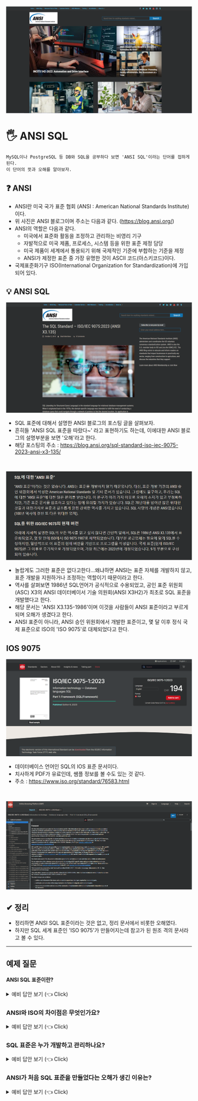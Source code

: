 ![img.png](img/ANSI%20SQL/img.png)

# 🖐 ANSI SQL

    MySQL이나 PostgreSQL 등 DB와 SQL을 공부하다 보면 'ANSI SQL'이라는 단어를 접하게 된다.
    이 단어의 뜻과 오해를 알아보자.

## ❓ ANSI

- ANSI란 미국 국가 표준 협회 (ANSI : American National Standards Institute)이다.
- 위 사진은 ANSI 블로그이며 주소는 다음과 같다. (https://blog.ansi.org/)
- ANSI의 역할은 다음과 같다.
    - 미국에서 표준화 활동을 조정하고 관리하는 비영리 기구
    - 자발적으로 미국 제품, 프로세스, 시스템 등을 위한 표준 제정 담당
    - 미국 제품이 세계에서 통용되기 위해 국제적인 기준에 부합하는 기준을 제정
    - ANSI가 제정한 표준 중 가장 유명한 것이 ASCII 코드(아스키코드)이다.
- 국제표준화기구 ISO(International Organization for Standardization)에 가입되어 있다.

## 💡 ANSI SQL

![img_1.png](img/ANSI%20SQL/img_1.png)

- SQL 표준에 대해서 설명한 ANSI 블로그의 포스팅 글을 살펴보자.
- 흔히들 'ANSI SQL 표준을 따랐다~' 라고 표현하기도 하는데, 이에대한 ANSI 블로그의 설명부분을 보면 '오해'라고 한다.
- 해당 포스팅의 주소 : https://blog.ansi.org/sql-standard-iso-iec-9075-2023-ansi-x3-135/

<br/>

![img_2.png](img/ANSI%20SQL/img_2.png)

- 놀랍게도 그러한 표준은 없다고한다...왜냐하면 ANSI는 표준 자체를 개발하지 않고, 표준 개발을 지원하거나 조정하는 역할이기 때문이라고 한다.
- 역사를 살펴보면 1986년 SQL언어가 공식적으로 수용되었고, 공인 표준 위원회(ASC) X3의 ANSI 데이터베이서 기술 의원회(ANSI X3H2)가 최초로 SQL 표준을 개발했다고 한다.
- 해당 문서는 'ANSI X3.135-1986'이며 이것을 사람들이 ANSI 표준이라고 부르게 되며 오해가 생겼다고 한다.
- ANSI 표준이 아니라, ANSI 승인 위원회에서 개발한 표준이고, 몇 달 이후 정식 국제 표준으로 ISO의 'ISO 9075'로 대체되었다고 한다.

## IOS 9075

![img_3.png](img/ANSI%20SQL/img_3.png)

- 데이터베이스 언어인 SQL의 IOS 표준 문서이다.
- 치사하게 PDF가 유료인데, 쌤플 정보를 볼 수도 있는 것 같다.
- 주소 : https://www.iso.org/standard/76583.html

<br/>

![img_4.png](img/ANSI%20SQL/img_4.png)

## ✔ 정리

- 정리하면 ANSI SQL 표준이라는 것은 없고, 정리 문서에서 비롯한 오해였다.
- 하지만 SQL 세계 표준인 'ISO 9075'가 만들어지는데 참고가 된 원조 격의 문서라고 볼 수 있다.

  
---  

## 예제 질문

#### ANSI SQL 표준이란?

<details>
   <summary> 예비 답안 보기 (👈 Click)</summary>
<br />

ANSI SQL 표준은 실제로 존재하지 않으며, 이는 오해에서 비롯된 표현입니다. ANSI는 미국 국가 표준 협회로서 표준을 직접 개발하지 않고, 표준 개발을 지원하거나 조정하는 역할을 합니다. 1986년 ANSI의 데이터베이스 기술 위원회(ANSI X3H2)가 최초로 SQL 표준을 개발했지만, 몇 달 후 ISO가 이를 국제 표준(ISO 9075)으로 대체했습니다. 따라서, ANSI SQL이라는 용어는 ISO 9075 표준에 대한 초기 문서에서 비롯된 잘못된 명칭입니다.

</details>

### ANSI와 ISO의 차이점은 무엇인가요?

<details>
   <summary> 예비 답안 보기 (👈 Click)</summary>
<br />

ANSI는 미국 국가 표준 협회로, 미국 내 표준을 조정하고 관리하는 역할을 하는 비영리 기구입니다. 반면, ISO(국제 표준화 기구)는 전 세계적으로 통용되는 국제 표준을 개발하는 기구입니다. ANSI는 ISO의 미국 대표 기관으로, ANSI에서 개발한 일부 표준이 ISO 표준으로 이어지기도 합니다.

</details>

### SQL 표준은 누가 개발하고 관리하나요?

<details>
   <summary> 예비 답안 보기 (👈 Click)</summary>
<br />

SQL 표준은 국제적으로 ISO(International Organization for Standardization)와 IEC(International Electrotechnical Commission)가 공동으로 개발하고 관리합니다. 현재 SQL 표준은 ISO/IEC 9075라는 이름으로 관리되며, 이 표준은 데이터베이스 관리 시스템에서 SQL을 사용하는 데 필요한 규격을 정의하고 있습니다.

</details>

### ANSI가 처음 SQL 표준을 만들었다는 오해가 생긴 이유는?

<details>
   <summary> 예비 답안 보기 (👈 Click)</summary>
<br />

1986년에 ANSI의 데이터베이스 기술 위원회가 SQL 표준을 개발한 후, 이 문서가 'ANSI X3.135-1986'이라는 이름으로 불리면서 사람들이 이를 ANSI SQL 표준이라고 부르기 시작했습니다. 하지만 ANSI는 실제로 표준을 개발하는 기관이 아니며, 이 표준은 곧 ISO의 'ISO 9075'로 대체되었습니다. 그래서 ANSI SQL이라는 용어는 오해에서 비롯된 잘못된 표현입니다.

</details>

